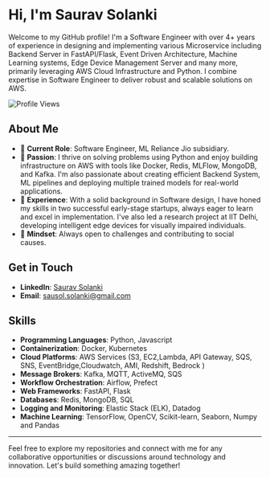 # Hi, I'm Saurav Solanki

Welcome to my GitHub profile! I'm a Software Engineer with over 4+ years of experience in designing and implementing
various
Microservice including Backend Server in FastAPI/Flask, Event Driven Architecture, Machine Learning systems, Edge Device
Management Server and many more, primarily leveraging AWS Cloud Infrastructure and Python.
I combine expertise in Software Engineer to deliver robust and scalable solutions on AWS.

![Profile Views](https://komarev.com/ghpvc/?username=sauravsolanki&label=Profile%20views&color=0e75b6&style=flat)

## About Me

- 🔭 **Current Role**: Software Engineer, ML Reliance Jio subsidiary.
- 🌱 **Passion**: I thrive on solving problems using Python and enjoy building infrastructure on AWS with tools like
  Docker, Redis, MLFlow, MongoDB, and Kafka. I'm also passionate about creating efficient Backend System, ML pipelines
  and deploying multiple trained models for
  real-world applications.
- 💼 **Experience**: With a solid background in Software design, I have honed my skills in two successful early-stage
  startups, always eager to learn and excel in implementation. I've also led a research project at IIT Delhi, developing
  intelligent edge devices for visually impaired individuals.
- 🚀 **Mindset**: Always open to challenges and contributing to social causes.

## Get in Touch

- **LinkedIn**: [Saurav Solanki](https://www.linkedin.com/in/sauravsolanki/)
- **Email**: sausol.solanki@gmail.com

## Skills

- **Programming Languages**: Python, Javascript
- **Containerization**: Docker, Kubernetes
- **Cloud Platforms**: AWS Services (S3, EC2,Lambda, API Gateway, SQS, SNS, EventBridge,Cloudwatch, AMI, Redshift, Bedrock )
- **Message Brokers**: Kafka, MQTT, ActiveMQ, SQS
- **Workflow Orchestration**: Airflow, Prefect
- **Web Frameworks**: FastAPI, Flask
- **Databases**: Redis, MongoDB, SQL
- **Logging and Monitoring**: Elastic Stack (ELK), Datadog
- **Machine Learning**: TensorFlow, OpenCV, Scikit-learn, Seaborn, Numpy and Pandas

---

Feel free to explore my repositories and connect with me for any collaborative opportunities or discussions around
technology and innovation. Let's build something amazing together!
